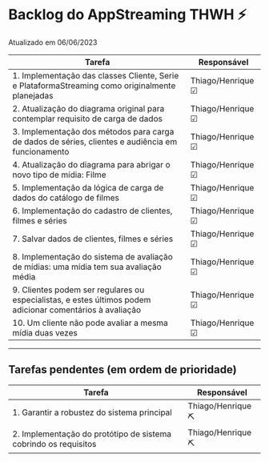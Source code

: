 # Backlog do  AppStreaming THWH ⚡
Atualizado em 06/06/2023

| Tarefa      | Responsável |
| ----------- | ----------- |
| 1. Implementação das classes Cliente, Serie e PlataformaStreaming como originalmente planejadas    | Thiago/Henrique ☑ |
| 2. Atualização do diagrama original para contemplar requisito de carga de dados |   Thiago/Henrique ☑     |
| 3. Implementação dos métodos para carga de dados de séries, clientes e audiência em funcionamento  |    Thiago/Henrique ☑   |
| 4. Atualização do diagrama para abrigar o novo tipo de mídia: Filme |    Thiago/Henrique ☑   |
| 5. Implementação da lógica de carga de dados do catálogo de filmes |   Thiago/Henrique ☑    |
| 6. Implementação do cadastro de clientes, filmes e séries |Thiago/Henrique ☑|
| 7. Salvar dados de clientes, filmes e séries |    Thiago/Henrique ☑    |
| 8. Implementação do sistema de avaliação de mídias: uma mídia tem sua avaliação média |    Thiago/Henrique ☑    |
| 9. Clientes podem ser regulares ou especialistas, e estes últimos podem adicionar comentários à avaliação |  Thiago/Henrique ☑  |
| 10. Um cliente não pode avaliar a mesma mídia duas vezes |  Thiago/Henrique ☑  |


----

## Tarefas pendentes (em ordem de prioridade)

| Tarefa      | Responsável |
| ----------- | ----------- |
| 1. Garantir a robustez do sistema principal    |  Thiago/Henrique ⛏ |
| 2. Implementação do protótipo de sistema cobrindo os requisitos   |  Thiago/Henrique ⛏ |
